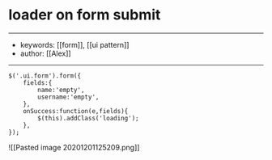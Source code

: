 # loader on form submit
--- 
- keywords: [[form]], [[ui pattern]]
- author: [[Alex]]
--- 
```
$('.ui.form').form({
	fields:{
		name:'empty',
		username:'empty',
	},	
	onSuccess:function(e,fields){
		$(this).addClass('loading');
	},
});

```


![[Pasted image 20201201125209.png]]